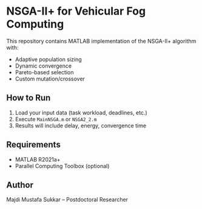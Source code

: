 # NSGA-II+ for Vehicular Fog Computing

This repository contains MATLAB implementation of the NSGA-II+ algorithm with:
- Adaptive population sizing
- Dynamic convergence
- Pareto-based selection
- Custom mutation/crossover

## How to Run

1. Load your input data (task workload, deadlines, etc.)
2. Execute `MainNSGA.m` or `NSGA2_2.m`
3. Results will include delay, energy, convergence time

## Requirements

- MATLAB R2021a+
- Parallel Computing Toolbox (optional)

## Author

Majdi Mustafa Sukkar – Postdoctoral Researcher
